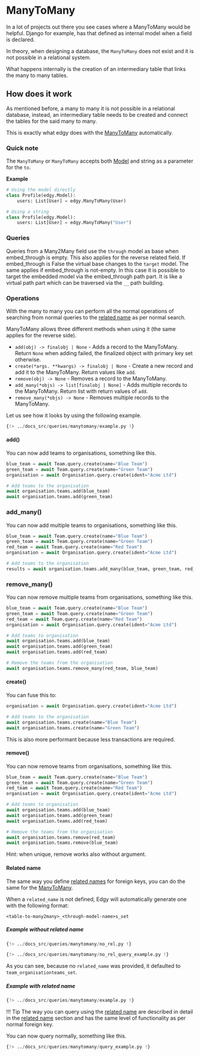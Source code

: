 # ManyToMany

In a lot of projects out there you see cases where a ManyToMany would be helpful. Django for example,
has that defined as internal model when a field is declared.

In theory, when designing a database, the `ManyToMany` does not exist and it is not possible in
a relational system.

What happens internally is the creation of an intermediary table that links the many to many tables.

## How does it work

As mentioned before, a many to many it is not possible in a relational database, instead, an
intermediary table needs to be created and connect the tables for the said many to many.

This is exactly what edgy does with the [ManyToMany][many_to_many] automatically.

### Quick note

The `ManyToMany` or `ManyToMany` accepts both [Model](../models.md) and string as
a parameter for the `to`.

**Example**

```python
# Using the model directly
class Profile(edgy.Model):
    users: List[User] = edgy.ManyToMany(User)

# Using a string
class Profile(edgy.Model):
    users: List[User] = edgy.ManyToMany("User")
```

### Queries

Queries from a Many2Many field use the `through` model as base when embed_through is empty. This also applies for the reverse related field.
If embed_through is False the virtual base changes to the `target` model.
The same applies if embed_through is not-empty. In this case it is possible to target the embedded model via the embed_through path part.
It is like a virtual path part which can be traversed via the `__` path building.

### Operations

With the many to many you can perform all the normal operations of searching from normal queries
to the [related name][related_name] as per normal search.

ManyToMany allows three different methods when using it (the same applies for the reverse side).

* `add(obj) -> finalobj | None` - Adds a record to the ManyToMany. Return `None` when adding failed, the finalized object with primary key set otherwise.
* `create(*args. **kwargs) -> finalobj | None` - Create a new record and add it to the ManyToMany. Return values like `add`.
* `remove(obj) -> None` - Removes a record to the ManyToMany.
* `add_many(*objs) -> list[finalobj | None]` - Adds multiple records to the ManyToMany. Return list with return values of `add`.
* `remove_many(*objs) -> None` - Removes multiple records to the ManyToMany.

Let us see how it looks by using the following example.

```python hl_lines="17"
{!> ../docs_src/queries/manytomany/example.py !}
```

#### add()

You can now add teams to organisations, something like this.

```python hl_lines="6-7"
blue_team = await Team.query.create(name="Blue Team")
green_team = await Team.query.create(name="Green Team")
organisation = await Organisation.query.create(ident="Acme Ltd")

# Add teams to the organisation
await organisation.teams.add(blue_team)
await organisation.teams.add(green_team)
```

### add_many()

You can now add multiple teams to organisations, something like this.

```python hl_lines="6-7"
blue_team = await Team.query.create(name="Blue Team")
green_team = await Team.query.create(name="Green Team")
red_team = await Team.query.create(name="Red Team")
organisation = await Organisation.query.create(ident="Acme Ltd")

# Add teams to the organisation
results = await organisation.teams.add_many(blue_team, green_team, red_team)
```

### remove_many()

You can now remove multiple teams from organisations, something like this.

```python hl_lines="12-13"
blue_team = await Team.query.create(name="Blue Team")
green_team = await Team.query.create(name="Green Team")
red_team = await Team.query.create(name="Red Team")
organisation = await Organisation.query.create(ident="Acme Ltd")

# Add teams to organisation
await organisation.teams.add(blue_team)
await organisation.teams.add(green_team)
await organisation.teams.add(red_team)

# Remove the teams from the organisation
await organisation.teams.remove_many(red_team, blue_team)
```

#### create()

You can fuse this to:


```python hl_lines="4-5"
organisation = await Organisation.query.create(ident="Acme Ltd")

# Add teams to the organisation
await organisation.teams.create(name="Blue Team")
await organisation.teams.create(name="Green Team")
```

This is also more performant because less transactions are required.

#### remove()

You can now remove teams from organisations, something like this.

```python hl_lines="12-13"
blue_team = await Team.query.create(name="Blue Team")
green_team = await Team.query.create(name="Green Team")
red_team = await Team.query.create(name="Red Team")
organisation = await Organisation.query.create(ident="Acme Ltd")

# Add teams to organisation
await organisation.teams.add(blue_team)
await organisation.teams.add(green_team)
await organisation.teams.add(red_team)

# Remove the teams from the organisation
await organisation.teams.remove(red_team)
await organisation.teams.remove(blue_team)
```

Hint: when unique, remove works also without argument.

#### Related name

The same way you define [related names][related_name] for foreign keys, you can do the same for
the [ManyToMany][many_to_many].

When a `related_name` is not defined, Edgy will automatically generate one with the following
format:

```shell
<table-to-many2many>_<through-model-name>s_set
```

##### Example without related name

```python hl_lines="17"
{!> ../docs_src/queries/manytomany/no_rel.py !}
```

```python hl_lines="11"
{!> ../docs_src/queries/manytomany/no_rel_query_example.py !}
```

As you can see, because no `related_name` was provided, it defaulted to `team_organisationteams_set`.

##### Example with related name

```python hl_lines="17"
{!> ../docs_src/queries/manytomany/example.py !}
```

!!! Tip
    The way you can query using the [related name][related_name] are described in detail in the
    [related name][related_name] section and has the same level of functionality as per normal
    foreign key.

You can now query normally, something like this.

```python hl_lines="11"
{!> ../docs_src/queries/manytomany/query_example.py !}
```

[many_to_many]: ../fields/index.md#manytomany
[related_name]: ./related-name.md
